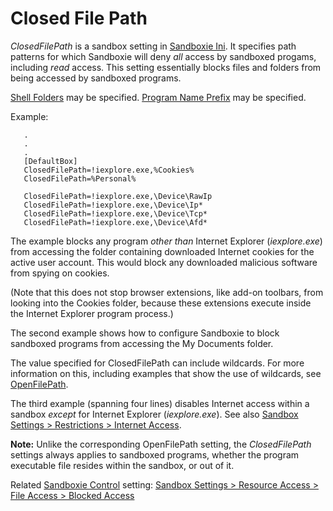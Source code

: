 # Closed File Path

_ClosedFilePath_ is a sandbox setting in [Sandboxie Ini](SandboxieIni.md). It specifies path patterns for which Sandboxie will deny _all_ access by sandboxed progams, including _read_ access. This setting essentially blocks files and folders from being accessed by sandboxed programs.

[Shell Folders](ShellFolders.html) may be specified. [Program Name Prefix](ProgramNamePrefix.html) may be specified.

Example:

```
   .
   .
   .
   [DefaultBox]
   ClosedFilePath=!iexplore.exe,%Cookies%
   ClosedFilePath=%Personal%
```

```
   ClosedFilePath=!iexplore.exe,\Device\RawIp
   ClosedFilePath=!iexplore.exe,\Device\Ip*
   ClosedFilePath=!iexplore.exe,\Device\Tcp*
   ClosedFilePath=!iexplore.exe,\Device\Afd*
```

The example blocks any program _other than_ Internet Explorer (_iexplore.exe_) from accessing the folder containing downloaded Internet cookies for the active user account. This would block any downloaded malicious software from spying on cookies.

(Note that this does not stop browser extensions, like add-on toolbars, from looking into the Cookies folder, because these extensions execute inside the Internet Explorer program process.)

The second example shows how to configure Sandboxie to block sandboxed programs from accessing the My Documents folder.

The value specified for ClosedFilePath can include wildcards. For more information on this, including examples that show the use of wildcards, see [OpenFilePath](OpenFilePath.md).

The third example (spanning four lines) disables Internet access within a sandbox _except_ for Internet Explorer (_iexplore.exe_). See also [Sandbox Settings > Restrictions > Internet Access](RestrictionsSettings#internet).

**Note:** Unlike the corresponding OpenFilePath setting, the _ClosedFilePath_ settings always applies to sandboxed programs, whether the program executable file resides within the sandbox, or out of it.

Related [Sandboxie Control](SandboxieControl.md) setting: [Sandbox Settings > Resource Access > File Access > Blocked Access](ResourceAccessSettings#file)
